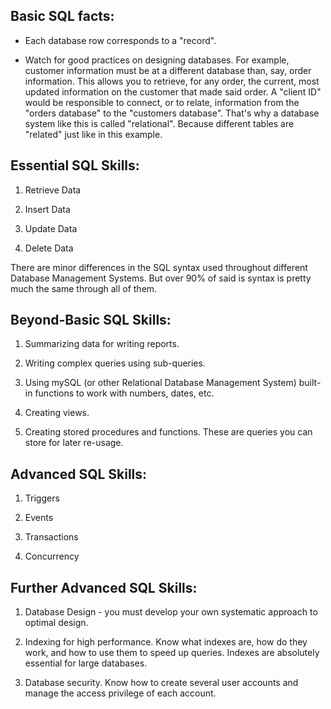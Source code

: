 ## Basic SQL facts:

* Each database row corresponds to a "record".

* Watch for good practices on designing databases. For example, customer information must be at a different database than, say, order information. This allows you to retrieve, for any order, the current, most updated information on the customer that made said order. A "client ID" would be responsible to connect, or to relate, information from the "orders database" to the "customers database". That's why a database system like this is called "relational". Because different tables are "related" just like in this example.

## Essential SQL Skills:

1. Retrieve Data

2. Insert Data

3. Update Data

4. Delete Data

There are minor differences in the SQL syntax used throughout different Database Management Systems. But over 90% of said is syntax is pretty much the same through all of them.

## Beyond-Basic SQL Skills:

1. Summarizing data for writing reports.

2. Writing complex queries using sub-queries.

3. Using mySQL (or other Relational Database Management System) built-in functions to work with numbers, dates, etc.

4. Creating views.

5. Creating stored procedures and functions. These are queries you can store for later re-usage.

## Advanced SQL Skills:

1. Triggers

2. Events

3. Transactions

4. Concurrency

## Further Advanced SQL Skills:

1. Database Design - you must develop your own systematic approach to optimal design.

2. Indexing for high performance. Know what indexes are, how do they work, and how to use them to speed up queries. Indexes are absolutely essential for large databases.

3. Database security. Know how to create several user accounts and manage the access privilege of each account.

